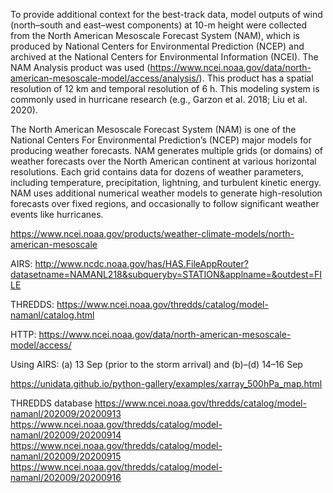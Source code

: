 To provide additional context for the best-track data, model outputs of wind (north–south and east–west components) 
at 10-m height were collected from the North American Mesoscale Forecast System (NAM), which is produced by
National Centers for Environmental Prediction (NCEP) and archived at the National Centers for Environmental Information (NCEI). 
The NAM Analysis product was used (https://www.ncei.noaa.gov/data/north-american-mesoscale-model/access/analysis/). 
This product has a spatial resolution of 12 km and temporal resolution of 6 h. 
This modeling system is commonly used in hurricane research (e.g., Garzon et al. 2018; Liu et al. 2020).

The North American Mesoscale Forecast System (NAM) is one of the National Centers For Environmental Prediction’s (NCEP) major models for producing weather forecasts. NAM generates multiple grids (or domains) of weather forecasts over the North American continent at various horizontal resolutions. Each grid contains data for dozens of weather parameters, including temperature, precipitation, lightning, and turbulent kinetic energy. NAM uses additional numerical weather models to generate high-resolution forecasts over fixed regions, and occasionally to follow significant weather events like hurricanes.

https://www.ncei.noaa.gov/products/weather-climate-models/north-american-mesoscale

AIRS:
http://www.ncdc.noaa.gov/has/HAS.FileAppRouter?datasetname=NAMANL218&subqueryby=STATION&applname=&outdest=FILE

THREDDS:
https://www.ncei.noaa.gov/thredds/catalog/model-namanl/catalog.html

HTTP:
https://www.ncei.noaa.gov/data/north-american-mesoscale-model/access/

Using AIRS:
(a) 13 Sep (prior to the storm arrival) and (b)–(d) 14–16 Sep

https://unidata.github.io/python-gallery/examples/xarray_500hPa_map.html


THREDDS database
https://www.ncei.noaa.gov/thredds/catalog/model-namanl/202009/20200913
https://www.ncei.noaa.gov/thredds/catalog/model-namanl/202009/20200914
https://www.ncei.noaa.gov/thredds/catalog/model-namanl/202009/20200915
https://www.ncei.noaa.gov/thredds/catalog/model-namanl/202009/20200916






